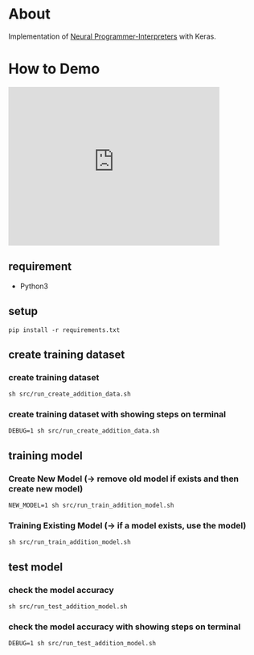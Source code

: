 About
=====

Implementation of [Neural Programmer-Interpreters](http://arxiv.org/abs/1511.06279) with Keras.

How to Demo
===========

<iframe width="420" height="315" src="https://www.youtube.com/embed/s7PuBqwI2YA" frameborder="0" allowfullscreen></iframe>

requirement
-----------

* Python3

setup
-----

```
pip install -r requirements.txt
```

create training dataset
-----------------------
### create training dataset
```
sh src/run_create_addition_data.sh
```

### create training dataset with showing steps on terminal
```
DEBUG=1 sh src/run_create_addition_data.sh
```

training model
------------------
### Create New Model (-> remove old model if exists and then create new model)
```
NEW_MODEL=1 sh src/run_train_addition_model.sh
```

### Training Existing Model (-> if a model exists, use the model)
```
sh src/run_train_addition_model.sh
```

test model
----------
### check the model accuracy
```
sh src/run_test_addition_model.sh
```

### check the model accuracy with showing steps on terminal
```
DEBUG=1 sh src/run_test_addition_model.sh
```

